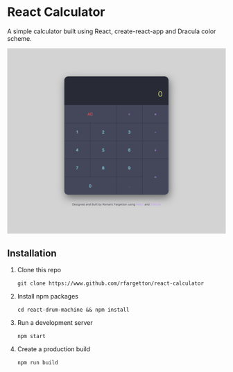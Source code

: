 # React Calculator

A simple calculator built using React, create-react-app and Dracula color scheme.

![Calculator Screenshot](assets/img/calculator-screenshot1.png)

## Installation

1. Clone this repo
    ```
    git clone https://www.github.com/rfargetton/react-calculator
    ``` 
2. Install npm packages
    ```
    cd react-drum-machine && npm install
    ```
3. Run a development server
    ```
    npm start
    ```
4. Create a production build
    ```
    npm run build
    ```

